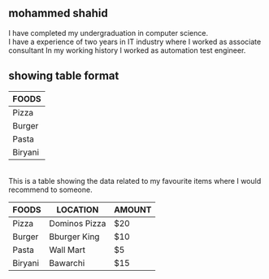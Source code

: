 ## mohammed shahid
I have completed my undergraduation in computer science.<br>
I have a experience of two years in IT industry where I worked as associate consultant 
In my working history I worked as automation test engineer.<br>

## showing table format
|FOODS|
|---|
|Pizza|
|Burger|
|Pasta|
|Biryani|

<br>
This is a table showing the data related to my favourite items 
where I would recommend to someone.

|FOODS|LOCATION|AMOUNT|
|---|---|---|
|Pizza|Dominos Pizza|$20|
|Burger|Bburger King|$10|
|Pasta|Wall Mart|$5|
|Biryani|Bawarchi|$15|


